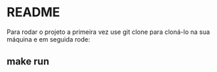 # README

Para rodar o projeto a primeira vez use git clone para cloná-lo na sua máquina e em seguida rode:

## make run
